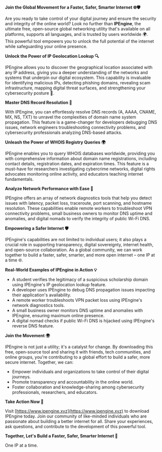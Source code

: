 **Join the Global Movement for a Faster, Safer, Smarter Internet 🌐🛡️**

Are you ready to take control of your digital journey and ensure the security and integrity of the online world? Look no further than **IPEngine**, the ultimate free, open-source global networking utility that's available on all platforms, supports all languages, and is trusted by users worldwide 🌍. This powerful tool empowers you to unlock the full potential of the internet while safeguarding your online presence.

**Unlock the Power of IP Geolocation Lookup 🔍**

IPEngine allows you to discover the geographical location associated with any IP address, giving you a deeper understanding of the networks and systems that underpin our digital ecosystem. This capability is invaluable for identifying malicious IPs, detecting phishing domains, revealing scam infrastructure, mapping digital threat surfaces, and strengthening your cybersecurity posture 🔐.

**Master DNS Record Resolution 📡**

With IPEngine, you can effortlessly resolve DNS records (A, AAAA, CNAME, MX, NS, TXT) to unravel the complexities of domain name system propagation. This feature is a game-changer for developers debugging DNS issues, network engineers troubleshooting connectivity problems, and cybersecurity professionals analyzing DNS-based attacks.

**Unleash the Power of WHOIS Registry Queries 🌍**

IPEngine enables you to query WHOIS databases worldwide, providing you with comprehensive information about domain name registrations, including contact details, registration dates, and expiration times. This feature is a must-have for researchers investigating cybercrime networks, digital rights advocates monitoring online activity, and educators teaching internet fundamentals.

**Analyze Network Performance with Ease 🚀**

IPEngine offers an array of network diagnostics tools that help you detect issues with latency, packet loss, traceroute, port scanning, and hostname resolution. These capabilities enable remote workers to troubleshoot VPN connectivity problems, small business owners to monitor DNS uptime and anomalies, and digital nomads to verify the integrity of public Wi-Fi DNS.

**Empowering a Safer Internet 🛡️**

IPEngine's capabilities are not limited to individual users; it also plays a crucial role in supporting transparency, digital sovereignty, internet health, and open-source collaboration. As a global community, we can work together to build a faster, safer, smarter, and more open internet – one IP at a time 🌐.

**Real-World Examples of IPEngine in Action 💡**

* A student verifies the legitimacy of a suspicious scholarship domain using IPEngine's IP geolocation lookup feature.
* A developer uses IPEngine to debug DNS propagation issues impacting their application's availability.
* A remote worker troubleshoots VPN packet loss using IPEngine's network diagnostics tools.
* A small business owner monitors DNS uptime and anomalies with IPEngine, ensuring maximum online presence.
* A digital nomad checks if public Wi-Fi DNS is hijacked using IPEngine's reverse DNS feature.

**Join the Movement 🌍**

IPEngine is not just a utility; it's a catalyst for change. By downloading this free, open-source tool and sharing it with friends, tech communities, and online groups, you're contributing to a global effort to build a safer, more secure internet. Together, we can:

* Empower individuals and organizations to take control of their digital journeys.
* Promote transparency and accountability in the online world.
* Foster collaboration and knowledge-sharing among cybersecurity professionals, researchers, and educators.

**Take Action Now 🔗**

Visit [https://www.ipengine.xyz](https://www.ipengine.xyz) to download IPEngine today. Join our community of like-minded individuals who are passionate about building a better internet for all. Share your experiences, ask questions, and contribute to the development of this powerful tool.

**Together, Let's Build a Faster, Safer, Smarter Internet 🚀**

One IP at a time.